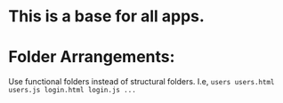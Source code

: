 This is a base for all apps.
==

Folder Arrangements:
===

Use functional folders instead of structural folders. I.e, 
` users
	users.html
	users.js
	login.html
	login.js
	...
`